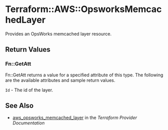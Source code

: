 # Terraform::AWS::OpsworksMemcachedLayer

Provides an OpsWorks memcached layer resource.

## Return Values

### Fn::GetAtt

Fn::GetAtt returns a value for a specified attribute of this type. The following are the available attributes and sample return values.

`Id` - The id of the layer.

## See Also

* [aws_opsworks_memcached_layer](https://www.terraform.io/docs/providers/aws/r/opsworks_memcached_layer.html) in the _Terraform Provider Documentation_